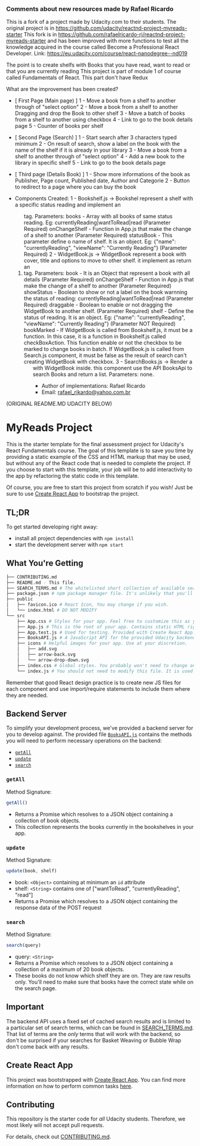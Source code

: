 ### Comments about new resources made by Rafael Ricardo

This is a fork of a project made by Udacity.com to their students.
The original project is in https://github.com/udacity/reactnd-project-myreads-starter
This fork is in https://github.com/rafaelricardo-rj/reactnd-project-myreads-starter and has
been improved with more functions to test all the knowledge acquired in the course called
Become a Professional React Developer. Link: https://eu.udacity.com/course/react-nanodegree--nd019

The point is to create shelfs with Books that you have read, want to read or that you are currently reading
This project is part of module 1 of course called Fundamentals of React. This part don't have Redux

What are the improvement has been created?

* [ First Page (Main page) ]
1 - Move a book from a shelf to another through of "select option"
2 - Move a book from a shelf to another Dragging and drop the Book to other shelf
3 - Move a batch of books from a shelf to another using checkbox
4 - Link to go to the book details page
5 - Counter of books per shelf
* [ Second Page (Search) ]
1 - Start search after 3 characters typed minimum
2 - On result of search, show a label on the book with the name of the shelf if it is already in your library
3 - Move a book from a shelf to another through of "select option"
4 - Add a new book to the library in specific shelf
5 - Link to go to the book details page
* [ Third page (Details Book) ]
1 - Show more informations of the book as Publisher, Page count, Published date, Author and Categorie
2 - Button to redirect to a page where you can buy the book

* Components Created:
  1 - Bookshelf.js -> Bookshel represent a shelf with a specific status reading and implement an <ol> tag.
        Parameters:
          books         - Array with all books of same status reading. Eg: currentlyReading|wantToRead|read (Parameter Required)
          onChangeShelf - Function in App.js that make the change of a shelf to another (Parameter Required)
          statusBook    - This parameter define o name of shelf. It is an object. Eg: {"name": "currentlyReading", "viewName": "Currently Reading"} (Parameter Required)
  2 - WidgetBook.js -> WidgetBook represent a book with cover, title and options to move to other shelf. it implement as return an <li> tag.
        Parameters:
          book          - It is an Object that represent a book with all details (Parameter Required)
          onChangeShelf - Function in App.js that make the change of a shelf to another (Parameter Required)
          showStatus    - Boolean to show or not a label on the book warnning the status of reading: currentlyReading|wantToRead|read (Parameter Required)
          draggable     - Boolean to enable or not dragging the WidgetBook to another shelf. (Parameter Required)
          shelf         - Define the status of reading. It is an object. Eg: {"name": "currentlyReading", "viewName": "Currently Reading"} (Parameter NOT Required)
          bookMarked    - If WidgetBook is called from Bookshelf.js, it must be a function. In this case, it is a function
                          in Bookshelf.js called checkBoxAction. This function enable or not the checkbox to be marked
                          to change books in batch. If WidgetBook.js is called from Search.js component, it must be false as
                          the result of search can't creating WidgetBook with checkbox.
  3 - SearchBooks.js -> Render a <ol> with WidgetBook inside. this component use the API BooksApi to search Books
                        and return a list.
        Parameters: none.

  * Author of implementations: Rafael Ricardo
  * Email: rafael_rikardo@yahoo.com.br

(ORIGINAL README.MD UDACITY BELOW)
# MyReads Project

This is the starter template for the final assessment project for Udacity's React Fundamentals course. The goal of this template is to save you time by providing a static example of the CSS and HTML markup that may be used, but without any of the React code that is needed to complete the project. If you choose to start with this template, your job will be to add interactivity to the app by refactoring the static code in this template.

Of course, you are free to start this project from scratch if you wish! Just be sure to use [Create React App](https://github.com/facebookincubator/create-react-app) to bootstrap the project.

## TL;DR

To get started developing right away:

* install all project dependencies with `npm install`
* start the development server with `npm start`

## What You're Getting
```bash
├── CONTRIBUTING.md
├── README.md - This file.
├── SEARCH_TERMS.md # The whitelisted short collection of available search terms for you to use with your app.
├── package.json # npm package manager file. It's unlikely that you'll need to modify this.
├── public
│   ├── favicon.ico # React Icon, You may change if you wish.
│   └── index.html # DO NOT MODIFY
└── src
    ├── App.css # Styles for your app. Feel free to customize this as you desire.
    ├── App.js # This is the root of your app. Contains static HTML right now.
    ├── App.test.js # Used for testing. Provided with Create React App. Testing is encouraged, but not required.
    ├── BooksAPI.js # A JavaScript API for the provided Udacity backend. Instructions for the methods are below.
    ├── icons # Helpful images for your app. Use at your discretion.
    │   ├── add.svg
    │   ├── arrow-back.svg
    │   └── arrow-drop-down.svg
    ├── index.css # Global styles. You probably won't need to change anything here.
    └── index.js # You should not need to modify this file. It is used for DOM rendering only.
```

Remember that good React design practice is to create new JS files for each component and use import/require statements to include them where they are needed.

## Backend Server

To simplify your development process, we've provided a backend server for you to develop against. The provided file [`BooksAPI.js`](src/BooksAPI.js) contains the methods you will need to perform necessary operations on the backend:

* [`getAll`](#getall)
* [`update`](#update)
* [`search`](#search)

### `getAll`

Method Signature:

```js
getAll()
```

* Returns a Promise which resolves to a JSON object containing a collection of book objects.
* This collection represents the books currently in the bookshelves in your app.

### `update`

Method Signature:

```js
update(book, shelf)
```

* book: `<Object>` containing at minimum an `id` attribute
* shelf: `<String>` contains one of ["wantToRead", "currentlyReading", "read"]  
* Returns a Promise which resolves to a JSON object containing the response data of the POST request

### `search`

Method Signature:

```js
search(query)
```

* query: `<String>`
* Returns a Promise which resolves to a JSON object containing a collection of a maximum of 20 book objects.
* These books do not know which shelf they are on. They are raw results only. You'll need to make sure that books have the correct state while on the search page.

## Important
The backend API uses a fixed set of cached search results and is limited to a particular set of search terms, which can be found in [SEARCH_TERMS.md](SEARCH_TERMS.md). That list of terms are the _only_ terms that will work with the backend, so don't be surprised if your searches for Basket Weaving or Bubble Wrap don't come back with any results.

## Create React App

This project was bootstrapped with [Create React App](https://github.com/facebookincubator/create-react-app). You can find more information on how to perform common tasks [here](https://github.com/facebookincubator/create-react-app/blob/master/packages/react-scripts/template/README.md).

## Contributing

This repository is the starter code for _all_ Udacity students. Therefore, we most likely will not accept pull requests.

For details, check out [CONTRIBUTING.md](CONTRIBUTING.md).
